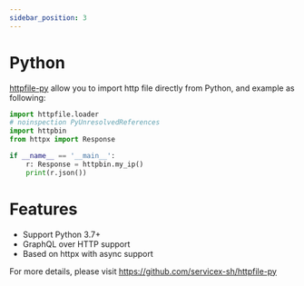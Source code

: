 ```yaml
---
sidebar_position: 3
---
```


# Python

[httpfile-py](https://pypi.org/project/httpfile-py/) allow you to import http file directly from Python, and example as following:

```python
import httpfile.loader
# noinspection PyUnresolvedReferences
import httpbin
from httpx import Response

if __name__ == '__main__':
    r: Response = httpbin.my_ip()
    print(r.json())
```

# Features

* Support Python 3.7+
* GraphQL over HTTP support
* Based on httpx with async support

For more details, please visit https://github.com/servicex-sh/httpfile-py 
